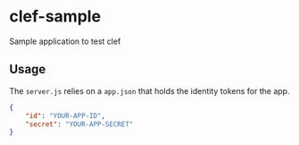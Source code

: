 # clef-sample
Sample application to test clef

## Usage
The `server.js` relies on a `app.json` that holds the identity tokens for the app.

```json
{
    "id": "YOUR-APP-ID",
    "secret": "YOUR-APP-SECRET"
}
```
